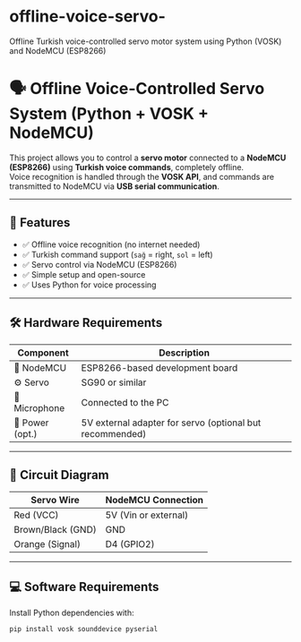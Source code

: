 # offline-voice-servo-
Offline Turkish voice-controlled servo motor system using Python (VOSK) and NodeMCU (ESP8266)

# 🗣️ Offline Voice-Controlled Servo System (Python + VOSK + NodeMCU)

This project allows you to control a **servo motor** connected to a **NodeMCU (ESP8266)** using **Turkish voice commands**, completely offline.  
Voice recognition is handled through the **VOSK API**, and commands are transmitted to NodeMCU via **USB serial communication**.

---

## 🎯 Features

- ✅ Offline voice recognition (no internet needed)
- ✅ Turkish command support (`sağ` = right, `sol` = left)
- ✅ Servo control via NodeMCU (ESP8266)
- ✅ Simple setup and open-source
- ✅ Uses Python for voice processing

---

## 🛠️ Hardware Requirements

| Component     | Description                          |
|--------------|--------------------------------------|
| 🔌 NodeMCU    | ESP8266-based development board      |
| ⚙️ Servo      | SG90 or similar                      |
| 🎤 Microphone | Connected to the PC                  |
| 🔋 Power (opt.)| 5V external adapter for servo (optional but recommended) |

---

## 🔧 Circuit Diagram

| Servo Wire     | NodeMCU Connection     |
|----------------|------------------------|
| Red (VCC)      | 5V (Vin or external)   |
| Brown/Black (GND) | GND               |
| Orange (Signal) | D4 (GPIO2)            |

---

## 💻 Software Requirements

Install Python dependencies with:

```bash
pip install vosk sounddevice pyserial
```
